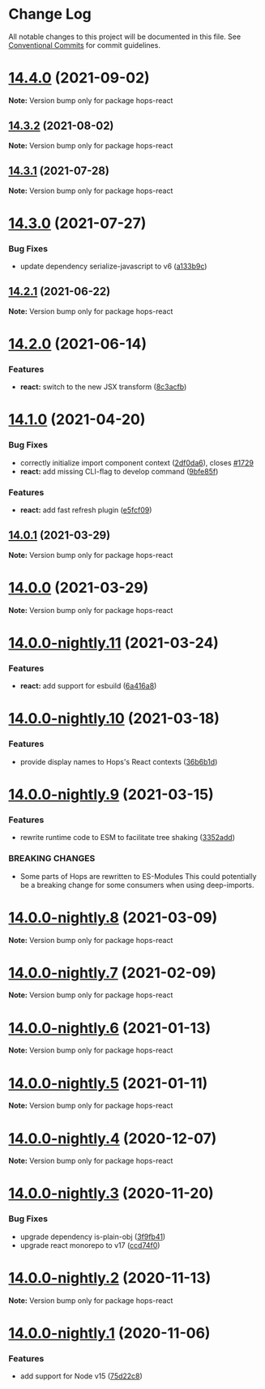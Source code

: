 # Change Log

All notable changes to this project will be documented in this file.
See [Conventional Commits](https://conventionalcommits.org) for commit guidelines.

# [14.4.0](https://github.com/xing/hops/compare/v14.3.2...v14.4.0) (2021-09-02)

**Note:** Version bump only for package hops-react





## [14.3.2](https://github.com/xing/hops/compare/v14.3.1...v14.3.2) (2021-08-02)

**Note:** Version bump only for package hops-react





## [14.3.1](https://github.com/xing/hops/compare/v14.3.0...v14.3.1) (2021-07-28)

**Note:** Version bump only for package hops-react





# [14.3.0](https://github.com/xing/hops/compare/v14.2.1...v14.3.0) (2021-07-27)


### Bug Fixes

* update dependency serialize-javascript to v6 ([a133b9c](https://github.com/xing/hops/commit/a133b9c8fc1bd33369926a1a104019064a920cf1))





## [14.2.1](https://github.com/xing/hops/compare/v14.2.0...v14.2.1) (2021-06-22)

**Note:** Version bump only for package hops-react





# [14.2.0](https://github.com/xing/hops/compare/v14.1.0...v14.2.0) (2021-06-14)


### Features

* **react:** switch to the new JSX transform ([8c3acfb](https://github.com/xing/hops/commit/8c3acfbb9791b7b83122cea61edd1dab7057d8cb))





# [14.1.0](https://github.com/xing/hops/compare/v14.0.1...v14.1.0) (2021-04-20)


### Bug Fixes

* correctly initialize import component context ([2df0da6](https://github.com/xing/hops/commit/2df0da6d44256d6c77cc0bc1a3dcf435a65a8a2e)), closes [#1729](https://github.com/xing/hops/issues/1729)
* **react:** add missing CLI-flag to develop command ([9bfe85f](https://github.com/xing/hops/commit/9bfe85f685eef18bfa8103f8717a1f13351b1b87))


### Features

* **react:** add fast refresh plugin ([e5fcf09](https://github.com/xing/hops/commit/e5fcf09e15fcc902097e2e6454527ec19084c5e3))





## [14.0.1](https://github.com/xing/hops/compare/v14.0.0...v14.0.1) (2021-03-29)

**Note:** Version bump only for package hops-react





# [14.0.0](https://github.com/xing/hops/compare/v14.0.0-nightly.11...v14.0.0) (2021-03-29)

**Note:** Version bump only for package hops-react





# [14.0.0-nightly.11](https://github.com/xing/hops/compare/v14.0.0-nightly.10...v14.0.0-nightly.11) (2021-03-24)


### Features

* **react:** add support for esbuild ([6a416a8](https://github.com/xing/hops/commit/6a416a8c981c841ca2ec799ea7c51f5097fe4793))





# [14.0.0-nightly.10](https://github.com/xing/hops/compare/v14.0.0-nightly.9...v14.0.0-nightly.10) (2021-03-18)


### Features

* provide display names to Hops's React contexts ([36b6b1d](https://github.com/xing/hops/commit/36b6b1dee1a267f7a78de0e04cee6028362a5450))





# [14.0.0-nightly.9](https://github.com/xing/hops/compare/v14.0.0-nightly.7...v14.0.0-nightly.9) (2021-03-15)


### Features

* rewrite runtime code to ESM to facilitate tree shaking ([3352add](https://github.com/xing/hops/commit/3352adda0476c199275d2162a7c51955ab0990f2))


### BREAKING CHANGES

* Some parts of Hops are rewritten to ES-Modules
This could potentially be a breaking change for some consumers when
using deep-imports.





# [14.0.0-nightly.8](https://github.com/xing/hops/compare/v14.0.0-nightly.7...v14.0.0-nightly.8) (2021-03-09)

**Note:** Version bump only for package hops-react





# [14.0.0-nightly.7](https://github.com/xing/hops/compare/v14.0.0-nightly.6...v14.0.0-nightly.7) (2021-02-09)

**Note:** Version bump only for package hops-react





# [14.0.0-nightly.6](https://github.com/xing/hops/compare/v14.0.0-nightly.5...v14.0.0-nightly.6) (2021-01-13)

**Note:** Version bump only for package hops-react





# [14.0.0-nightly.5](https://github.com/xing/hops/compare/v14.0.0-nightly.4...v14.0.0-nightly.5) (2021-01-11)

**Note:** Version bump only for package hops-react





# [14.0.0-nightly.4](https://github.com/xing/hops/compare/v14.0.0-nightly.3...v14.0.0-nightly.4) (2020-12-07)

**Note:** Version bump only for package hops-react





# [14.0.0-nightly.3](https://github.com/xing/hops/compare/v14.0.0-nightly.2...v14.0.0-nightly.3) (2020-11-20)


### Bug Fixes

* upgrade dependency is-plain-obj ([3f9fb41](https://github.com/xing/hops/commit/3f9fb4144ddbcab62a0f02e11dd5947e5b81994b))
* upgrade react monorepo to v17 ([ccd74f0](https://github.com/xing/hops/commit/ccd74f01923b8b902c64deaa8990b67cfe781bed))





# [14.0.0-nightly.2](https://github.com/xing/hops/compare/v14.0.0-nightly.1...v14.0.0-nightly.2) (2020-11-13)

**Note:** Version bump only for package hops-react





# [14.0.0-nightly.1](https://github.com/xing/hops/compare/v13.0.0...v14.0.0-nightly.1) (2020-11-06)


### Features

* add support for Node v15 ([75d22c8](https://github.com/xing/hops/commit/75d22c88db5beab3fa4f3edf29ccd5c5fb29fd2f))

